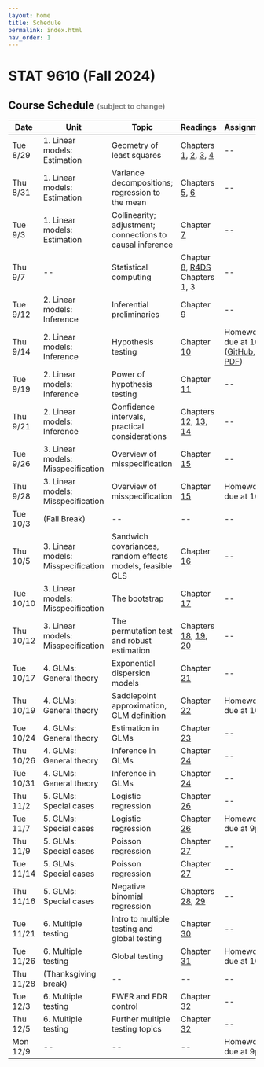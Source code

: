 ```yaml
---
layout: home
title: Schedule
permalink: index.html
nav_order: 1
---
```


# STAT 9610 (Fall 2024)

## Course Schedule <span style="font-size: 70%; color: gray;">(subject to change)</span>

| Date | Unit | Topic | Readings | Assignments |
|------|------|-------|----------|-------------|
| Tue 8/29 | 1. Linear models: Estimation | Geometry of least squares | Chapters [1](https://katsevich-teaching.github.io/stat-9610-notes/), [2](https://katsevich-teaching.github.io/stat-9610-notes/predictors-and-coefficients.html), [3](https://katsevich-teaching.github.io/stat-9610-notes/linear-model-spaces.html), [4](https://katsevich-teaching.github.io/stat-9610-notes/least-squares-estimation.html) | -- |
| Thu 8/31 | 1. Linear models: Estimation | Variance decompositions; regression to the mean | Chapters [5](https://katsevich-teaching.github.io/stat-9610-notes/anova.html), [6](https://katsevich-teaching.github.io/stat-9610-notes/special-cases.html) | -- |
| Tue 9/3 | 1. Linear models: Estimation | Collinearity; adjustment; connections to causal inference | Chapter [7](https://katsevich-teaching.github.io/stat-9610-notes/collinearity.html) | -- |
| Thu 9/7 | -- | Statistical computing | Chapter [8](https://katsevich-teaching.github.io/stat-9610-notes/r-demo-part-1.html), [R4DS](https://r4ds.hadley.nz/) Chapters 1, 3 | -- |
| Tue 9/12 | 2. Linear models: Inference | Inferential preliminaries | Chapter [9](https://katsevich-teaching.github.io/stat-9610-notes/building-blocks.html) | -- |
| Thu 9/14 | 2. Linear models: Inference | Hypothesis testing | Chapter [10](https://katsevich-teaching.github.io/stat-9610-notes/hypothesis-testing.html) | Homework 1 due at 10am ([GitHub](https://classroom.github.com/a/TbMJKcSG), [PDF](https://katsevich-teaching.github.io/stat-9610-fall-2024/assets/homework-1.pdf)) |
| Tue 9/19 | 2. Linear models: Inference | Power of hypothesis testing | Chapter [11](https://katsevich-teaching.github.io/stat-9610-notes/power.html) | -- |
| Thu 9/21 | 2. Linear models: Inference | Confidence intervals, practical considerations | Chapters [12](https://katsevich-teaching.github.io/stat-9610-notes/confidence-intervals.html), [13](https://katsevich-teaching.github.io/stat-9610-notes/practical-considerations.html), [14](https://katsevich-teaching.github.io/stat-9610-notes/r-demo-part-2.html) | -- |
| Tue 9/26 | 3. Linear models: Misspecification | Overview of misspecification | Chapter [15](https://katsevich-teaching.github.io/stat-9610-notes/misspecification-overview.html) | -- |
| Thu 9/28 | 3. Linear models: Misspecification | Overview of misspecification | Chapter [15](https://katsevich-teaching.github.io/stat-9610-notes/misspecification-overview.html) | Homework 2 due at 10am |
| Tue 10/3 | (Fall Break) | -- | -- | -- |
| Thu 10/5 | 3. Linear models: Misspecification | Sandwich covariances, random effects models, feasible GLS | Chapter [16](https://katsevich-teaching.github.io/stat-9610-notes/asymptotic-methods.html) | -- |
| Tue 10/10 | 3. Linear models: Misspecification | The bootstrap  | Chapter [17](https://katsevich-teaching.github.io/stat-9610-notes/asymptotic-methods.html) | -- |
| Thu 10/12 | 3. Linear models: Misspecification | The permutation test and robust estimation | Chapters [18](https://katsevich-teaching.github.io/stat-9610-notes/permutation-test.html), [19](https://katsevich-teaching.github.io/stat-9610-notes/robust-estimation.html), [20](https://katsevich-teaching.github.io/stat-9610-notes/r-demo-part-3.html) | -- |
| Tue 10/17 | 4. GLMs: General theory | Exponential dispersion models | Chapter [21](https://katsevich-teaching.github.io/stat-9610-notes/exponential-dispersion-models.html) | -- |
| Thu 10/19 | 4. GLMs: General theory | Saddlepoint approximation, GLM definition | Chapter [22](https://katsevich-teaching.github.io/stat-9610-notes/generalized-linear-models.html) | Homework 3 due at 10am |
| Tue 10/24 | 4. GLMs: General theory | Estimation in GLMs | Chapter [23](https://katsevich-teaching.github.io/stat-9610-notes/parameter-estimation.html) | -- |
| Thu 10/26 | 4. GLMs: General theory | Inference in GLMs | Chapter [24](https://katsevich-teaching.github.io/stat-9610-notes/glm-inference.html) | -- |
| Tue 10/31 | 4. GLMs: General theory | Inference in GLMs | Chapter [24](https://katsevich-teaching.github.io/stat-9610-notes/glm-inference.html) | -- |
| Thu 11/2 | 5. GLMs: Special cases | Logistic regression | Chapter [26](https://katsevich-teaching.github.io/stat-9610-notes/logistic-regression.html) | -- |
| Tue 11/7 | 5. GLMs: Special cases | Logistic regression | Chapter [26](https://katsevich-teaching.github.io/stat-9610-notes/logistic-regression.html) | Homework 4 due at 9pm |
| Thu 11/9 | 5. GLMs: Special cases | Poisson regression | Chapter [27](https://katsevich-teaching.github.io/stat-9610-notes/poisson-regression.html) | -- |
| Tue 11/14 | 5. GLMs: Special cases | Poisson regression | Chapter [27](https://katsevich-teaching.github.io/stat-9610-notes/poisson-regression.html)  | -- |
| Thu 11/16 | 5. GLMs: Special cases | Negative binomial regression | Chapters [28](https://katsevich-teaching.github.io/stat-9610-notes/negative-binomial-regression.html), [29](https://katsevich-teaching.github.io/stat-9610-notes/r-demo-part-5.html) | -- |
| Tue 11/21 | 6. Multiple testing | Intro to multiple testing and global testing | Chapter [30](https://katsevich-teaching.github.io/stat-9610-notes/multiple-testing-intro.html) | -- |
| Tue 11/26 | 6. Multiple testing | Global testing | Chapter [31](https://katsevich-teaching.github.io/stat-9610-notes/global-testing.html) | Homework 5 due at 10am |
| Thu 11/28 | (Thanksgiving break) | -- | -- | -- |
| Tue 12/3 | 6. Multiple testing | FWER and FDR control | Chapter [32](https://katsevich-teaching.github.io/stat-9610-notes/multiple-testing-chapter.html) | -- |
| Thu 12/5 | 6. Multiple testing | Further multiple testing topics | Chapter [32](https://katsevich-teaching.github.io/stat-9610-notes/multiple-testing-chapter.html)  | -- |
| Mon 12/9 | -- | -- | -- | Homework 6 due at 9pm | 
